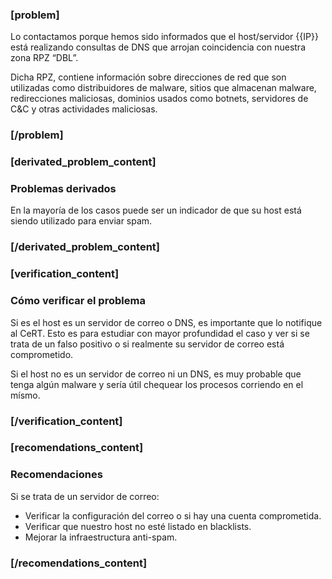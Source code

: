 ### [problem]
Lo contactamos porque hemos sido informados que el host/servidor {{IP}} está realizando consultas de DNS que arrojan coincidencia con nuestra zona RPZ “DBL”.

Dicha RPZ, contiene información sobre direcciones de red que son utilizadas como distribuidores de malware, sitios que almacenan malware, redirecciones maliciosas, dominios usados como botnets, servidores de C&C y otras actividades maliciosas.
### [/problem]

### [derivated_problem_content]
### Problemas derivados
En la mayoría de los casos puede ser un indicador de que su host está siendo utilizado para enviar spam.
### [/derivated_problem_content]

### [verification_content]
### Cómo verificar el problema
Si es el host es un servidor de correo o DNS, es importante que lo notifique al CeRT. Esto es para estudiar con mayor profundidad el caso y ver si se trata de un falso positivo o si realmente su servidor de correo está comprometido.

Si el host no es un servidor de correo ni un DNS, es muy probable que tenga algún malware y sería útil chequear los procesos corriendo en el mísmo.
### [/verification_content]

### [recomendations_content]
### Recomendaciones
Si se trata de un servidor de correo:

* Verificar la configuración del correo o si hay una cuenta comprometida.
* Verificar que nuestro host no esté listado en blacklists.
* Mejorar la infraestructura anti-spam.

### [/recomendations_content]
